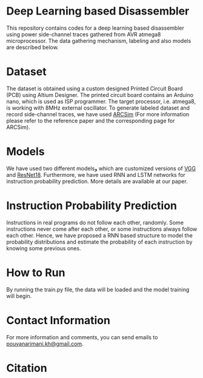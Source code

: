# Deep Learning based Disassembler
This repository contains codes for a deep learning based disassembler using power side-channel traces gathered from AVR atmega8 microprocessor. The data gathering mechanism, labeling and also models are described below.

# Dataset
The dataset is obtained using a custom designed Printed Circuit Board (PCB) using Altium Designer. The printed circuit board contains an Arduino nano, which is used as ISP programmer. The target processor, i.e. atmega8, is working with 8MHz external oscillator. To generate labeled dataset and record side-channel traces, we have used [ARCSim](https://github.com/pouya13/ARCSim)  (For more information please refer to the reference paper and the corresponding page for ARCSim).

# Models
We have used two different modelsو which are customized versions of [VGG](https://arxiv.org/abs/1409.1556) and [ResNet18](https://arxiv.org/abs/1512.03385). Furthermore, we have used RNN and LSTM networks for instruction probability prediction. More details are available at our paper.

# Instruction Probability Prediction
Instructions in real programs do not follow each other, randomly. Some instructions never come after each other, or some instructions always follow each other. Hence, we have proposed a RNN based structure to model the probability distributions and estimate the probability of each instruction by knowing some previous ones.

# How to Run
By running the train.py file, the data will be loaded and the model training will begin.

# Contact Information
For more information and comments, you can send emails to pouyanarimani.kh@gmail.com.

# Citation

```
```


